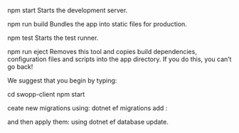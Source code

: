 
  npm start
    Starts the development server.

  npm run build
    Bundles the app into static files for production.

  npm test
    Starts the test runner.

  npm run eject
    Removes this tool and copies build dependencies, configuration files
    and scripts into the app directory. If you do this, you can’t go back!

We suggest that you begin by typing:

  cd swopp-client
  npm start


  ceate new migrations using:
   dotnet ef migrations add <MigrationName>:
   
   and then apply them:
   using dotnet ef database update.